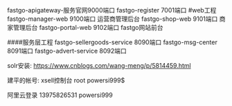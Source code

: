 fastgo-apigateway-服务官网9000端口
fastgo-register 7001端口
#web工程
fastgo-manager-web 9100端口 运营商管理后台
fastgo-shop-web   9101端口  商家管理后台
fastgo-portal-web 9102端口  fastgo网站前台

####服务层工程
fastgo-sellergoods-service 8090端口
fastgo-msg-center 8091端口
fastgo-advert-service 8092端口

solr安装: https://www.cnblogs.com/wang-meng/p/5814459.html

建平的帐号:
xsell控制台
root powersi999$

阿里云登录
13975826531  powersi999 













































